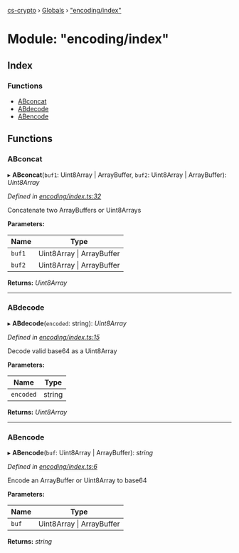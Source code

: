 [cs-crypto](../README.md) › [Globals](../globals.md) › ["encoding/index"](_encoding_index_.md)

# Module: "encoding/index"

## Index

### Functions

* [ABconcat](_encoding_index_.md#abconcat)
* [ABdecode](_encoding_index_.md#abdecode)
* [ABencode](_encoding_index_.md#abencode)

## Functions

###  ABconcat

▸ **ABconcat**(`buf1`: Uint8Array | ArrayBuffer, `buf2`: Uint8Array | ArrayBuffer): *Uint8Array*

*Defined in [encoding/index.ts:32](https://github.com/very-amused/CS-crypto/blob/f46156f/src/encoding/index.ts#L32)*

Concatenate two ArrayBuffers or Uint8Arrays

**Parameters:**

Name | Type |
------ | ------ |
`buf1` | Uint8Array &#124; ArrayBuffer |
`buf2` | Uint8Array &#124; ArrayBuffer |

**Returns:** *Uint8Array*

___

###  ABdecode

▸ **ABdecode**(`encoded`: string): *Uint8Array*

*Defined in [encoding/index.ts:15](https://github.com/very-amused/CS-crypto/blob/f46156f/src/encoding/index.ts#L15)*

Decode valid base64 as a Uint8Array

**Parameters:**

Name | Type |
------ | ------ |
`encoded` | string |

**Returns:** *Uint8Array*

___

###  ABencode

▸ **ABencode**(`buf`: Uint8Array | ArrayBuffer): *string*

*Defined in [encoding/index.ts:6](https://github.com/very-amused/CS-crypto/blob/f46156f/src/encoding/index.ts#L6)*

Encode an ArrayBuffer or Uint8Array to base64

**Parameters:**

Name | Type |
------ | ------ |
`buf` | Uint8Array &#124; ArrayBuffer |

**Returns:** *string*
